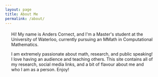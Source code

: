 ```yaml
---
layout: page
title: About Me
permalink: /about/
---
```


<div style="margin:20px;">

Hi! My name is Anders Cornect, and I'm a Master's student at the University of Waterloo, currently pursuing an MMath in Computational Mathematics.

I am extremely passionate about math, research, and public speaking! I love having an audience and teaching others. This site contains all of my research, social media links, and a bit of flavour about me and who I am as a person. Enjoy!

</div>